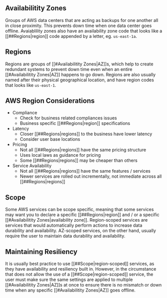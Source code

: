 ## Availabilitity Zones
Groups of AWS data centers that are acting as backups for one another all in close proximity. This prevents down time when one data center goes offline. Avaiablility zones also have an availability zone code that looks like a [[##Regions|region]] code appended by a letter, eg. `us-east-1a`.

## Regions
Regions are groups of [[#Availabilitity Zones|AZ]]s, which help to create redundant systems to prevent down time even when an entire [[#Availabilitity Zones|AZ]] happens to go down. Regions are also usually named after their physical geographical location, and have region codes that looks like `us-east-1`.

## AWS Region Considerations
- Compliance
	- Check for business related compliances issues
	- Business specific [[##Regions|region]] specifications
- Latency
	- Closer [[##Regions|regions]] to the business have lower latency
	- Consider user base locations
- Pricing
	- Not all [[##Regions|regions]] have the same pricing structure
	- Uses local laws as guidance for pricing
	- Some [[##Regions|regions]] may be cheaper than others
- Service Availability
	- Not all [[##Regions|regions]] have the same features / services
	- Newer services are rolled out incrementally, not immediate across all [[##Regions|regions]]

## Scope
Some AWS services can be scope specific, meaning that some services may want you to declare a specific [[##Regions|region]] and / or a specific [[#Availabilitity Zones|availability zone]]. Region-scoped services are services that would automatically perform actions to increase data durability and availability. AZ-scoped services, on the other hand, usually require the user to maintain data durability and availability.

## Maintaining Resiliency
It is usually best practice to use [[##Scope|region-scoped]] services, as they have availability and resiliency built in. However, in the circumstance that does not allow the use of a [[##Scope|region-scoped]] service, the user must make sure the same settings are applied to multiple [[#Availabilitity Zones|AZ]]s at once to ensure there is no mismatch or down time when any specific [[#Availabilitity Zones|AZ]] goes offline.